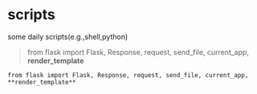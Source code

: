 # scripts
some daily scripts(e.g.,shell,python)


>from flask import Flask, Response, request, send_file, current_app, **render_template**

```
from flask import Flask, Response, request, send_file, current_app, **render_template**
```
